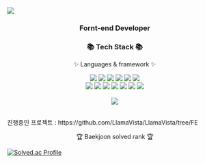 <div>
  <img src="https://capsule-render.vercel.app/api?type=waving&color=d0efff&height=200&section=header&text=Jun%20github&fontSize=90" />
</div>
<h3 align="center">Fornt-end Developer</h3>
<div align=center>
	<h3>📚 Tech Stack 📚</h3>
	<p>✨ Languages & framework ✨</p>
</div>
<div align="center">
	<img src="https://img.shields.io/badge/Java-007396?style=flat&logo=Conda-Forge&logoColor=white" />
	<img src="https://img.shields.io/badge/HTML5-E34F26?style=flat&logo=HTML5&logoColor=white" />
	<img src="https://img.shields.io/badge/CSS3-1572B6?style=flat&logo=CSS3&logoColor=white" />
	<img src="https://img.shields.io/badge/JavaScript-F7DF1E?style=flat&logo=JavaScript&logoColor=white" />
	<img src="https://img.shields.io/badge/jQuery-0769AD?style=flat&logo=jQuery&logoColor=white" />
  <img src="https://img.shields.io/badge/TypeScript-3178C6?style=flat&logo=Typescript&logoColor=white"/>
  <br>
  <img src="https://img.shields.io/badge/C-A8B9CC?style=flat&logo=C&logoColor=white"/>
  <img src="https://img.shields.io/badge/C++-00599C?style=flat&logo=C++&logoColor=white"/>
  <img src="https://img.shields.io/badge/MySQL-4479A1?style=flat&logo=MySQL&logoColor=white"/>
    <img src="https://img.shields.io/badge/MongoDB-47A248?style=flat&logo=MongoDB&logoColor=white"/>
    <img src="https://img.shields.io/badge/React-61DAFB?style=flat&logo=React&logoColor=white"/>
    <img src="https://img.shields.io/badge/NestJS-E0234E?style=flat&logo=NestJS&logoColor=white"/>
    <img src="https://img.shields.io/badge/Express-000000?style=flat&logo=Exoress&logoColor=white"/>
</div>
<br>
<div align="center">
  <img src="https://github-readme-stats.vercel.app/api/top-langs/?username=seo-seoungjun&layout=compact">
</div>
<br>
<p>진행중인 프로젝트 : https://github.com/LlamaVista/LlamaVista/tree/FE</p>
<p align="center">🏆 Baekjoon solved rank 🏆</p>

[![Solved.ac Profile](http://mazassumnida.wtf/api/v2/generate_badge?boj=tjtjdwns1860)](https://solved.ac/tjtjdwns1860/)

<!---
seo-seoungjun/seo-seoungjun is a ✨ special ✨ repository because its `README.md` (this file) appears on your GitHub profile.
You can click the Preview link to take a look at your changes.
--->
